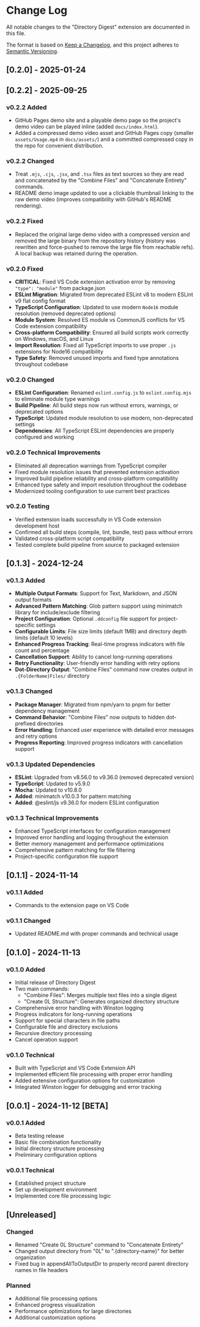 # Change Log

All notable changes to the "Directory Digest" extension are documented in this file.

The format is based on [Keep a Changelog](https://keepachangelog.com/en/1.0.0/), and this project adheres to [Semantic Versioning](https://semver.org/spec/v2.0.0.html).

## [0.2.0] - 2025-01-24

## [0.2.2] - 2025-09-25

### v0.2.2 Added

- GitHub Pages demo site and a playable demo page so the project's demo video can be played inline (added `docs/index.html`).
- Added a compressed demo video asset and GitHub Pages copy (smaller `assets/Usage.mp4` in `docs/assets/`) and a committed compressed copy in the repo for convenient distribution.

### v0.2.2 Changed

- Treat `.mjs`, `.cjs`, `.jsx`, and `.tsx` files as text sources so they are read and concatenated by the "Combine Files" and "Concatenate Entirety" commands.
- README demo image updated to use a clickable thumbnail linking to the raw demo video (improves compatibility with GitHub's README rendering).

### v0.2.2 Fixed

- Replaced the original large demo video with a compressed version and removed the large binary from the repository history (history was rewritten and force-pushed to remove the large file from reachable refs). A local backup was retained during the operation.

### v0.2.0 Fixed

- **CRITICAL**: Fixed VS Code extension activation error by removing `"type": "module"` from package.json
- **ESLint Migration**: Migrated from deprecated ESLint v8 to modern ESLint v9 flat config format
- **TypeScript Configuration**: Updated to use modern `Node16` module resolution (removed deprecated options)
- **Module System**: Resolved ES module vs CommonJS conflicts for VS Code extension compatibility
- **Cross-platform Compatibility**: Ensured all build scripts work correctly on Windows, macOS, and Linux
- **Import Resolution**: Fixed all TypeScript imports to use proper `.js` extensions for Node16 compatibility
- **Type Safety**: Removed unused imports and fixed type annotations throughout codebase

### v0.2.0 Changed

- **ESLint Configuration**: Renamed `eslint.config.js` to `eslint.config.mjs` to eliminate module type warnings
- **Build Pipeline**: All build steps now run without errors, warnings, or deprecated options
- **TypeScript**: Updated module resolution to use modern, non-deprecated settings
- **Dependencies**: All TypeScript ESLint dependencies are properly configured and working

### v0.2.0 Technical Improvements

- Eliminated all deprecation warnings from TypeScript compiler
- Fixed module resolution issues that prevented extension activation
- Improved build pipeline reliability and cross-platform compatibility
- Enhanced type safety and import resolution throughout the codebase
- Modernized tooling configuration to use current best practices

### v0.2.0 Testing

- Verified extension loads successfully in VS Code extension development host
- Confirmed all build steps (compile, lint, bundle, test) pass without errors
- Validated cross-platform script compatibility
- Tested complete build pipeline from source to packaged extension

## [0.1.3] - 2024-12-24

### v0.1.3 Added

- **Multiple Output Formats**: Support for Text, Markdown, and JSON output formats
- **Advanced Pattern Matching**: Glob pattern support using minimatch library for include/exclude filtering
- **Project Configuration**: Optional `.ddconfig` file support for project-specific settings
- **Configurable Limits**: File size limits (default 1MB) and directory depth limits (default 10 levels)
- **Enhanced Progress Tracking**: Real-time progress indicators with file count and percentage
- **Cancellation Support**: Ability to cancel long-running operations
- **Retry Functionality**: User-friendly error handling with retry options
- **Dot-Directory Output**: "Combine Files" command now creates output in `.{FolderName}Files/` directory

### v0.1.3 Changed

- **Package Manager**: Migrated from npm/yarn to pnpm for better dependency management
- **Command Behavior**: "Combine Files" now outputs to hidden dot-prefixed directories
- **Error Handling**: Enhanced user experience with detailed error messages and retry options
- **Progress Reporting**: Improved progress indicators with cancellation support

### v0.1.3 Updated Dependencies

- **ESLint**: Upgraded from v8.56.0 to v9.36.0 (removed deprecated version)
- **TypeScript**: Updated to v5.9.0
- **Mocha**: Updated to v10.8.0
- **Added**: minimatch v10.0.3 for pattern matching
- **Added**: @eslint/js v9.36.0 for modern ESLint configuration

### v0.1.3 Technical Improvements

- Enhanced TypeScript interfaces for configuration management
- Improved error handling and logging throughout the extension
- Better memory management and performance optimizations
- Comprehensive pattern matching for file filtering
- Project-specific configuration file support

## [0.1.1] - 2024-11-14

### v0.1.1 Added

- Commands to the extension page on VS Code

### v0.1.1 Changed

- Updated README.md with proper commands and technical usage

## [0.1.0] - 2024-11-13

### v0.1.0 Added

- Initial release of Directory Digest
- Two main commands:
  - "Combine Files": Merges multiple text files into a single digest
  - "Create 0L Structure": Generates organized directory structure
- Comprehensive error handling with Winston logging
- Progress indicators for long-running operations
- Support for special characters in file paths
- Configurable file and directory exclusions
- Recursive directory processing
- Cancel operation support

### v0.1.0 Technical

- Built with TypeScript and VS Code Extension API
- Implemented efficient file processing with proper error handling
- Added extensive configuration options for customization
- Integrated Winston logger for debugging and error tracking

## [0.0.1] - 2024-11-12 [BETA]

### v0.0.1 Added

- Beta testing release
- Basic file combination functionality
- Initial directory structure processing
- Preliminary configuration options

### v0.0.1 Technical

- Established project structure
- Set up development environment
- Implemented core file processing logic

## [Unreleased]

### Changed

- Renamed "Create 0L Structure" command to "Concatenate Entirety"
- Changed output directory from "0L" to ".{directory-name}" for better organization
- Fixed bug in appendAllToOutputDir to properly record parent directory names in file headers

### Planned

- Additional file processing options
- Enhanced progress visualization
- Performance optimizations for large directories
- Additional customization options
